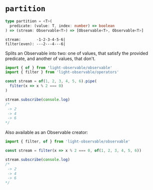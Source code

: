 # `partition`
```typescript
type partition = <T>(
  predicate: (value: T, index: number) => boolean
) => (stream: Observable<T>) => [Observable<T>, Observable<T>]
```

```
stream:       -1-2-3-4-5-6|
filter(even): ---2---4---6|
```

Splits an Observable into two: one of values, that satisfy the provided predicate, and another of values, that don't.

```typescript
import { of } from 'light-observable/observable'
import { filter } from 'light-observable/operators'

const stream = of(1, 2, 3, 4, 5, 6).pipe(
  filter(x => x % 2 === 0)
)

stream.subscribe(console.log)
/*
 -> 2
 -> 4
 -> 6
*/
```

Also available as an Observable creator:
```typescript
import { filter, of } from 'light-observable/observable'

const stream = filter(x => x % 2 === 0, of(1, 2, 3, 4, 5, 6))

stream.subscribe(console.log)
/*
 -> 2
 -> 4
 -> 6
*/
```
````